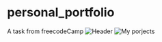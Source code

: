 # personal_portfolio
A task from freecodeCamp
![Header](https://docs.google.com/uc?export=download&id=158S1w06Q0OMXd7hO5dADBATaQADB9L8s)
![My porjects](https://docs.google.com/uc?export=download&id=1b6grwQgfmUhaDBFTi40wsWal9CZeHPmJ)
